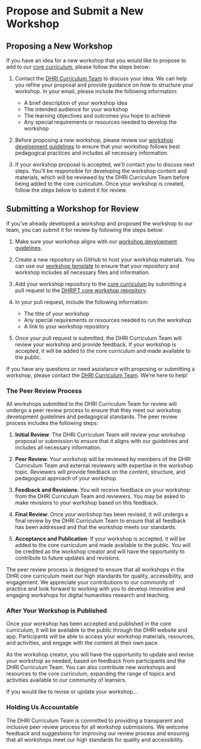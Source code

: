 # Propose and Submit a New Workshop

## Proposing a New Workshop

If you have an idea for a new workshop that you would like to propose to add to our [core curriculum](https://app.dhrift.org/workshops?instUser=dhri-curriculum&instRepo=dhrift-site-template&user=dhri-curriculum&repo=workshops), please follow the steps below:

1. Contact the [DHRI Curriculum Team](mailto:gc.digitalfellows@gmail.com) to discuss your idea. We can help you refine your proposal and provide guidance on how to structure your workshop. In your email, please include the following information:
   - A brief description of your workshop idea
   - The intended audience for your workshop
   - The learning objectives and outcomes you hope to achieve
   - Any special requirements or resources needed to develop the workshop

2. Before proposing a new workshop, please review our [workshop development guidelines](https://dhrift.org/docs/workshop-guidelines) to ensure that your workshop follows best pedagogical practices and includes all necessary information.

3. If your workshop proposal is accepted, we'll contact you to discuss next steps. You'll be responsible for developing the workshop content and materials, which will be reviewed by the DHRI Curriculum Team before being added to the core curriculum. Once your workshop is created, follow the steps below to submit it for review.

## Submitting a Workshop for Review

If you've already developed a workshop and proposed the workshop to our team, you can submit it for review by following the steps below:

1. Make sure your workshop aligns with our [workshop development guidelines](https://dhrift.org/docs/workshop-guidelines).

2. Create a new repository on GitHub to host your workshop materials. You can use our [workshop template](link) to ensure that your repository and workshop includes all necessary files and information.

3. Add your workshop repository to the [core curriculum](https://app.dhrift.org/workshops?instUser=dhri-curriculum&instRepo=dhrift-site-template&user=dhri-curriculum&repo=workshops) by submitting a pull request to the [DHRIFT core workshop repository](https://github.com/DHRI-Curriculum/workshops).

4. In your pull request, include the following information:
   - The title of your workshop
   - Any special requirements or resources needed to run the workshop
   - A link to your workshop repository

5. Once your pull request is submitted, the DHRI Curriculum Team will review your workshop and provide feedback. If your workshop is accepted, it will be added to the core curriculum and made available to the public.

If you have any questions or need assistance with proposing or submitting a workshop, please contact the [DHRI Curriculum Team](mailto:gc.digitalfellows@gmail.com). We're here to help!

### The Peer Review Process

All workshops submitted to the DHRI Curriculum Team for review will undergo a peer review process to ensure that they meet our workshop development guidelines and pedagogical standards. The peer review process includes the following steps:

1. **Initial Review**: The DHRI Curriculum Team will review your workshop proposal or submission to ensure that it aligns with our guidelines and includes all necessary information.

2. **Peer Review**: Your workshop will be reviewed by members of the DHRI Curriculum Team and external reviewers with expertise in the workshop topic. Reviewers will provide feedback on the content, structure, and pedagogical approach of your workshop.

3. **Feedback and Revisions**: You will receive feedback on your workshop from the DHRI Curriculum Team and reviewers. You may be asked to make revisions to your workshop based on this feedback.

4. **Final Review**: Once your workshop has been revised, it will undergo a final review by the DHRI Curriculum Team to ensure that all feedback has been addressed and that the workshop meets our standards.

5. **Acceptance and Publication**: If your workshop is accepted, it will be added to the core curriculum and made available to the public. You will be credited as the workshop creator and will have the opportunity to contribute to future updates and revisions.

The peer review process is designed to ensure that all workshops in the DHRI core curriculum meet our high standards for quality, accessibility, and engagement. We appreciate your contributions to our community of practice and look forward to working with you to develop innovative and engaging workshops for digital humanities research and teaching.

### After Your Workshop is Published

Once your workshop has been accepted and published in the core curriculum, it will be available to the public through the DHRI website and app. Participants will be able to access your workshop materials, resources, and activities, and engage with the content at their own pace.

As the workshop creator, you will have the opportunity to update and revise your workshop as needed, based on feedback from participants and the DHRI Curriculum Team. You can also contribute new workshops and resources to the core curriculum, expanding the range of topics and activities available to our community of learners.

If you would like to revise or update your workshop...

### Holding Us Accountable

The DHRI Curriculum Team is committed to providing a transparent and inclusive peer review process for all workshop submissions. We welcome feedback and suggestions for improving our review process and ensuring that all workshops meet our high standards for quality and accessibility.